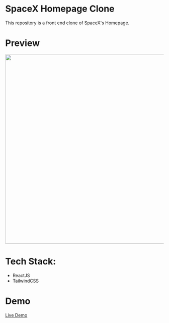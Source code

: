 # SpaceX Homepage Clone

This repository is a front end clone of SpaceX's Homepage.

# Preview
<img src="https://github.com/rrreyabd/spacex-homepage-clone/assets/114419864/e60444e2-050a-4915-aedd-4e619b176b3c" width="600" />


# Tech Stack:
- ReactJS
- TailwindCSS


# Demo
[Live Demo](https://rrreyabd-spacex-homepage-clone.netlify.app/)
